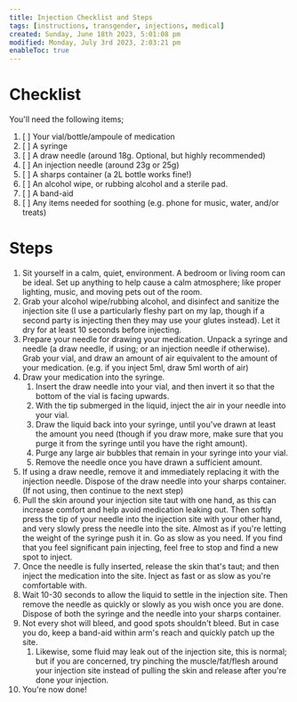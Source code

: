 ```yaml
---
title: Injection Checklist and Steps
tags: [instructions, transgender, injections, medical]
created: Sunday, June 18th 2023, 5:01:08 pm
modified: Monday, July 3rd 2023, 2:03:21 pm
enableToc: true
---
```


# Checklist

You'll need the following items;

1. [ ] Your vial/bottle/ampoule of medication
2. [ ] A syringe
3. [ ] A draw needle (around 18g. Optional, but highly recommended)
4. [ ] An injection needle (around 23g or 25g)
5. [ ] A sharps container (a 2L bottle works fine!)
6. [ ] An alcohol wipe, or rubbing alcohol and a sterile pad.
7. [ ] A band-aid
8. [ ] Any items needed for soothing (e.g. phone for music, water, and/or treats)

# Steps
1. Sit yourself in a calm, quiet, environment. A bedroom or living room can be ideal. Set up anything to help cause a calm atmosphere; like proper lighting, music, and moving pets out of the room.
2. Grab your alcohol wipe/rubbing alcohol, and disinfect and sanitize the injection site (I use a particularly fleshy part on my lap, though if a second party is injecting then they may use your glutes instead). Let it dry for at least 10 seconds before injecting.
3. Prepare your needle for drawing your medication. Unpack a syringe and needle (a draw needle, if using; or an injection needle if otherwise). Grab your vial, and draw an amount of air equivalent to the amount of your medication. (e.g. if you inject 5ml, draw 5ml worth of air)
4. Draw your medication into the syringe.
	1. Insert the draw needle into your vial, and then invert it so that the bottom of the vial is facing upwards.
	2. With the tip submerged in the liquid, inject the air in your needle into your vial.
	3. Draw the liquid back into your syringe, until you've drawn at least the amount you need (though if you draw more, make sure that you purge it from the syringe until you have the right amount).
	4. Purge any large air bubbles that remain in your syringe into your vial.
	5. Remove the needle once you have drawn a sufficient amount.
5. If using a draw needle, remove it and immediately replacing it with the injection needle. Dispose of the draw needle into your sharps container. (If not using, then continue to the next step)
6. Pull the skin around your injection site taut with one hand, as this can increase comfort and help avoid medication leaking out. Then softly press the tip of your needle into the injection site with your other hand, and very slowly press the needle into the site. Almost as if you're letting the weight of the syringe push it in. Go as slow as you need. If you find that you feel significant pain injecting, feel free to stop and find a new spot to inject.
7. Once the needle is fully inserted, release the skin that's taut; and then inject the medication into the site. Inject as fast or as slow as you're comfortable with.
8. Wait 10-30 seconds to allow the liquid to settle in the injection site. Then remove the needle as quickly or slowly as you wish once you are done. Dispose of both the syringe and the needle into your sharps container.
9. Not every shot will bleed, and good spots shouldn't bleed. But in case you do, keep a band-aid within arm's reach and quickly patch up the site.
	1. Likewise, some fluid may leak out of the injection site, this is normal; but if you are concerned, try pinching the muscle/fat/flesh around your injection site instead of pulling the skin and release after you're done your injection.
10. You're now done!
